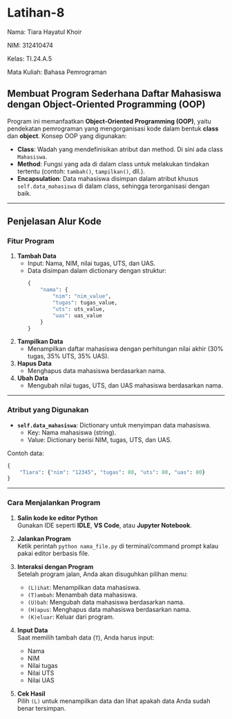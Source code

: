 # Latihan-8

Nama: Tiara Hayatul Khoir

NIM: 312410474

Kelas: TI.24.A.5

Mata Kuliah: Bahasa Pemrograman

## Membuat Program Sederhana Daftar Mahasiswa dengan Object-Oriented Programming (OOP)

Program ini memanfaatkan **Object-Oriented Programming (OOP)**, yaitu pendekatan pemrograman yang mengorganisasi kode dalam bentuk **class** dan **object**. Konsep OOP yang digunakan:  
- **Class**: Wadah yang mendefinisikan atribut dan method. Di sini ada class `Mahasiswa`.  
- **Method**: Fungsi yang ada di dalam class untuk melakukan tindakan tertentu (contoh: `tambah()`, `tampilkan()`, dll.).  
- **Encapsulation**: Data mahasiswa disimpan dalam atribut khusus `self.data_mahasiswa` di dalam class, sehingga terorganisasi dengan baik.  

---
## Penjelasan Alur Kode

### **Fitur Program**
1. **Tambah Data**  
   - Input: Nama, NIM, nilai tugas, UTS, dan UAS.  
   - Data disimpan dalam dictionary dengan struktur:  
     ```python
     {
         "nama": {
             "nim": "nim_value",
             "tugas": tugas_value,
             "uts": uts_value,
             "uas": uas_value
         }
     }
     ```
2. **Tampilkan Data**  
   - Menampilkan daftar mahasiswa dengan perhitungan nilai akhir (30% tugas, 35% UTS, 35% UAS).  
3. **Hapus Data**  
   - Menghapus data mahasiswa berdasarkan nama.  
4. **Ubah Data**  
   - Mengubah nilai tugas, UTS, dan UAS mahasiswa berdasarkan nama.  

---

### **Atribut yang Digunakan**
- **`self.data_mahasiswa`**: Dictionary untuk menyimpan data mahasiswa.  
  - Key: Nama mahasiswa (string).  
  - Value: Dictionary berisi NIM, tugas, UTS, dan UAS.  

Contoh data:  
```python
{
    "Tiara": {"nim": "12345", "tugas": 80, "uts": 80, "uas": 80}
}
```

---

### **Cara Menjalankan Program**
1. **Salin kode ke editor Python**  
   Gunakan IDE seperti **IDLE**, **VS Code**, atau **Jupyter Notebook**.
   
2. **Jalankan Program**  
   Ketik perintah `python nama_file.py` di terminal/command prompt kalau pakai editor berbasis file.  

3. **Interaksi dengan Program**  
   Setelah program jalan, Anda akan disuguhkan pilihan menu:  
   - `(L)ihat`: Menampilkan data mahasiswa.  
   - `(T)ambah`: Menambah data mahasiswa.  
   - `(U)bah`: Mengubah data mahasiswa berdasarkan nama.  
   - `(H)apus`: Menghapus data mahasiswa berdasarkan nama.  
   - `(K)eluar`: Keluar dari program.  

4. **Input Data**  
   Saat memilih tambah data (`T`), Anda harus input:  
   - Nama  
   - NIM  
   - Nilai tugas  
   - Nilai UTS  
   - Nilai UAS  

5. **Cek Hasil**  
   Pilih `(L)` untuk menampilkan data dan lihat apakah data Anda sudah benar tersimpan.
